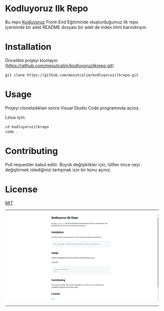 # Kodluyoruz Ilk Repo
Bu repo [Kodluyoruz](https://www.kodluyoruz.org) Front-End Eğitiminde oluşturduğumuz ilk repo içerisinde bir adet README dosyası bir adet de index.html barındırıyor.

# Installation
Öncelikle projeyi klonlayın (https://github.com/mesutcalim/kodluyoruzilkrepo.git)
```
git clone https://github.com/mesutcalim/kodluyoruzilkrepo.git
```
# Usage 
Projeyi cloneladıktan sonra Visual Studio Code programında açınız.

Linux için:
```
cd kodluyoruzilkrepo
code .
```
# Contributing 
Pull requestler kabul edilir. Büyük değişiklikler için, lütfen önce neyi değiştirmek istediğinizi tartışmak için bir konu açınız.

# License
[MIT](https://choosealicense.com/licenses/mit/)

-----------------------

![Proje Resmi](https://raw.githubusercontent.com/Kodluyoruz/taskforce/main/git/odev1/figures/markdown.png)

---------------
